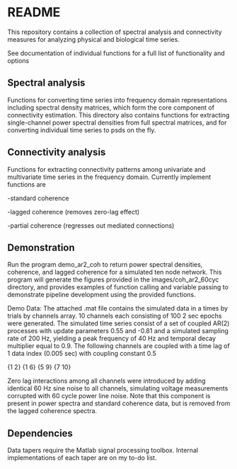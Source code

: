 # README

This repository contains a collection of spectral analysis and connectivity measures for analyzing physical and biological time series. 

See documentation of individual functions for a full list of functionality and options

## Spectral analysis 
Functions for converting time series into frequency domain representations including spectral density matrices, which form the core component of connectivity estimation. This directory also contains functions for extracting single-channel power spectral densities from full spectral matrices, and for converting individual time series to psds on the fly.

## Connectivity analysis
Functions for extracting connectivity patterns among univariate and multivariate time series in the frequency domain. Currently implement functions are

-standard coherence

-lagged coherence (removes zero-lag effect)

-partial coherence (regresses out mediated connections)

## Demonstration

Run the program demo_ar2_coh to return power spectral densities, coherence, and lagged coherence for a simulated ten node network.  This program will generate the figures provided in the images/coh_ar2_60cyc directory, and provides examples of function calling and variable passing to demonstrate pipeline development using the provided functions. 

 Demo Data: The attached .mat file contains the simulated data in a times by trials by channels array. 10 channels each consisting of 100 2 sec epochs were generated. The simulated time series consist of a set of coupled AR(2) processes with update parameters 0.55 and -0.81 and a simulated sampling rate of 200 Hz, yielding a peak frequency of 40 Hz and temporal decay multiplier equal to 0.9.  The following channels are coupled with a time lag of 1 data index (0.005 sec) with coupling constant 0.5

{1 2} {1 6} {5 9} {7 10}

Zero lag interactions among all channels were introduced by adding identical 60 Hz sine noise to all channels, simulating voltage measurements corrupted with 60 cycle power line noise. Note that this component  is present in power spectra and standard coherence data, but is removed from the lagged coherence spectra.

## Dependencies

Data tapers require the Matlab signal processing toolbox. Internal implementations of each taper are on my to-do list.
